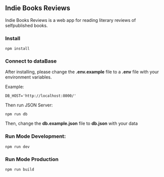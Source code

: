 ## Indie Books Reviews

Indie Books Reviews is a web app for reading literary reviews of selfpublished books.

### Install
```
npm install
```

### Connect to dataBase

After installing, please change the **.env.example** file to a **.env** file with your
environment variables.

Example: 
```
DB_HOST='http://localhost:8000/'
```

Then run JSON Server:

```
npm run db
```

Then, change the **db.example.json** file to **db.json** with your data

### Run Mode Development:

```
npm run dev
```

### Run Mode Production

```
npm run build
```
